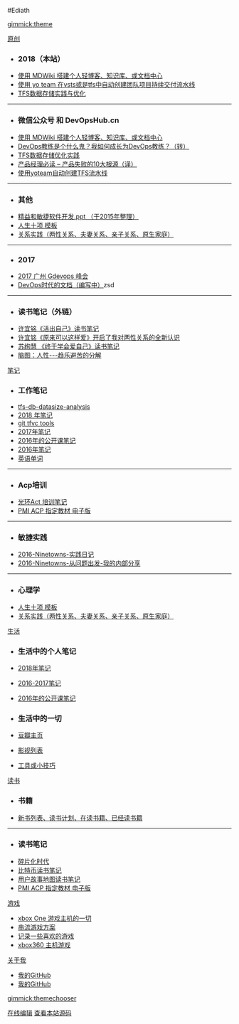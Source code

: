 #Ediath

<!--
  -- Default theme
  -- (Read: http://dynalon.github.io/mdwiki/#!customizing.md#Theme_chooser)
  -- [gimmick:theme](flatly)
  * ### 人生
  * [人生十项](1life/notfound.md)
  
  * ### 爱情、婚姻、（原生）家庭、亲子
  * [爱情](1life/notfound.md)

  * ### 人际关系
  * [人生](1life/movie.md)
  
-->

[gimmick:theme](bootstrap)

[原创]()

  * ### 2018（本站）
  * [使用 MDWiki 搭建个人轻博客、知识库、或文档中心](blog/4article/MDWiki.md)
  * [使用 yo team 在vsts或是tfs中自动创建团队项目持续交付流水线](blog/4article/yoTeam.md)
  * [TFS数据存储实践与优化](blog/4article/TFS数据存储实践与优化.md)
  - - - -
  * ### 微信公众号 和 DevOpsHub.cn
  * [使用 MDWiki 搭建个人轻博客、知识库、或文档中心](https://devopshub.cn/2018/10/14/mdwiki/)
  * [DevOps教练是个什么鬼？我如何成长为DevOps教练？（转）](https://mp.weixin.qq.com/s/bC0kwHVj5KdKOZ47-xyZNw)
  * [TFS数据存储优化实践](https://mp.weixin.qq.com/s/x71CLB-rQaomtAplX8oo5g)
  * [产品经理必读 – 产品失败的10大根源（译）](https://mp.weixin.qq.com/s/lri6GLDlo1OazEQW7haD7g)
  * [使用yoteam自动创建TFS流水线](https://mp.weixin.qq.com/s/pIYPMnTu8Y0QBrRsiEtknQ)
  - - - -
  * ### 其他
  * [ 精益和敏捷软件开发.ppt （于2015年整理）](http://pan.baidu.com/s/1hszy4OO)
  * [人生十项 模板](blog/1life/人生十项-模板.md)
  * [关系实践（两性关系、夫妻关系、亲子关系、原生家庭）](blog/1life/relationship.md)
  - - - -
  * ### 2017
  * [2017 广州 Gdevops 峰会 ](blog/4article/gz-GDevOps.2017.md)
  * [DevOps时代的文档（编写中）](blog/4article/docs-mdwiki.md)zsd
  - - - -
  * ### 读书笔记（外链）
  * [许宜铭《活出自己》读书笔记](http://www.jianshu.com/p/59d84493a3ed)
  * [许宜铭《原来可以这样爱》开启了我对两性关系的全新认识](http://www.jianshu.com/p/563d79b38db7)
  * [苏绚慧 《终于学会爱自己》读书笔记](http://www.jianshu.com/p/fed94f5d1a58)
  * [脑图：人性---趋乐避苦的分解](http://naotu.baidu.com/file/efe82902053853b7f7d868c3d3218859?token=bde38cd6b4d8b6ec%EF%BB%BF%EF%BB%BF)
  

[笔记]()

  * ###  工作笔记
 * [tfs-db-datasize-analysis](blog/0learn/note-work/tfs%2Ddb%2Ddatasize%2Danalysis.md)
  * [2018 年笔记](blog/0learn/note-work/2018.md)
  * [git tfvc tools](blog/0learn/note-work/git-tfvc-tools.md)
  * [2017年笔记](blog/0learn/note-work/2017.md)
  * [2016年的公开课笔记](blog/0learn/2016年的公开课笔记.md)
  * [2016年笔记](blog/0learn/note-work/2016.md) 
  * [英语单词](blog/0learn/english/words-2017.md)
  - - - -
  * ### Acp培训   
  * [光环Act 培训笔记](blog/0learn/2016-6-aura-acp-training.md)
  * [PMI ACP 指定教材 电子版](blog/2book/acp-ebook.md)
  - - - -
  * ### 敏捷实践
  * [2016-Ninetowns-实践日记](blog/0learn/2016-Ninetowns-实践日记.md)
  * [2016-Ninetowns-从问题出发-我的内部分享](blog/0learn/2016-9-Ninetowns-从问题出发-我的内部分享.md) 
  - - - -
  * ### 心理学
  * [人生十项 模板](blog/1life/人生十项-模板.md)
  * [关系实践（两性关系、夫妻关系、亲子关系、原生家庭）](blog/1life/relationship.md)
  
[生活]()

  * ### 生活中的个人笔记
  * [2018年笔记](blog/0learn/note-personal/2017.md) 
  * [2016-2017笔记](blog/0learn/note-personal/2016-2017.md)  
  * [2016年的公开课笔记](blog/0learn/2016年的公开课笔记.md)
  
  * ### 生活中的一切
  * [豆瓣主页](https://www.douban.com/people/liminany/)
  * [影视列表](blog/1life/movie.md)
  * [工具或小技巧](blog/1life/tools.md)

[读书]()

  * ### 书籍
  * [新书列表、读书计划、在读书籍、已经读书籍](blog/2book/books.md)
  - - - -
  * ### 读书笔记   
  * [碎片化时代](blog/2book/info-fragmentation-age-remark.md)
  * [比特币读书笔记](blog/2book/bitcom-book-remark.md)
  * [用户故事地图读书笔记](blog/2book/user-story-remark.md)
  * [PMI ACP 指定教材 电子版](blog/2book/acp-ebook.md)
  
[游戏]()

  * [xbox One 游戏主机的一切](blog/3games/xbox1s.md)  
  * [串流游戏方案](blog/3games/streamgame.md)
  * [记录一些喜欢的游戏](blog/3games/like-games.md)
  * [xbox360 主机游戏](blog/3games/xbox360.md)  


[关于我]()
  
  * [我的GitHub](https://github.com/Ediath-Wu)
  * [我的GitHub](https://github.com/Ediath-Wu)

[gimmick:themechooser](选择皮肤)

[在线编辑](http://prose.io/#Ediath-Wu/Record_Learning)
[查看本站源码](https://github.com/ediath-wu/record-learning)

<!--
[gimmick:Disqus](limin-mblogs)
-->
